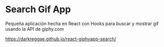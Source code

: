 # Search Gif App

Pequeña aplicación hecha en React con Hooks para buscar y mostrar gif usando la API de giphy.com

https://darkreggae.github.io/react-giphyapp-search/

